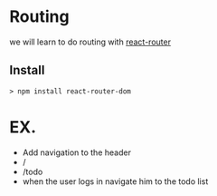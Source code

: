 # Routing

we will learn to do routing with [react-router](https://reactrouter.com/)

## Install

```
> npm install react-router-dom
```



# EX.

- Add navigation to the header
- /
- /todo
- when the user logs in navigate him to the todo list